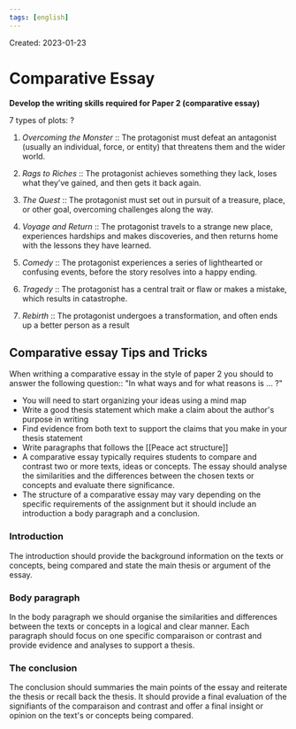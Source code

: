 ```yaml
---
tags: [english] 
---
```

Created: 2023-01-23

# Comparative Essay

**Develop the writing skills required for Paper 2 (comparative essay)**

7 types of plots:
?
1. *Overcoming the Monster* :: The protagonist must defeat an antagonist (usually an individual, force, or entity) that threatens them and the wider world. 
<!--SR:!2023-01-26,3,250-->
2. *Rags to Riches* :: The protagonist achieves something they lack, loses what they’ve gained, and then gets it back again. 
<!--SR:!2023-01-26,3,250-->
3. *The Quest* :: The protagonist must set out in pursuit of a treasure, place, or other goal, overcoming challenges along the way. 
<!--SR:!2023-01-26,3,250-->
4. *Voyage and Return* :: The protagonist travels to a strange new place, experiences hardships and makes discoveries, and then returns home with the lessons they have learned. 
<!--SR:!2023-01-26,3,250-->
5. *Comedy* :: The protagonist experiences a series of lighthearted or confusing events, before the story resolves into a happy ending. 
<!--SR:!2023-01-26,3,250-->
6. *Tragedy* :: The protagonist has a central trait or flaw or makes a mistake, which results in catastrophe. 
<!--SR:!2023-01-24,1,230-->
7. *Rebirth* :: The protagonist undergoes a transformation, and often ends up a better person as a result
<!--SR:!2023-01-26,3,250-->

## Comparative essay Tips and Tricks
When writhing a comparative essay in the style of paper 2 you should to answer the following question:: "In what ways and for what reasons is … ?"
<!--SR:!2023-01-24,1,230-->

- You will need to start organizing your ideas using a mind map
- Write a good thesis statement which make a claim about the author's purpose in writing
- Find evidence from both text to support the claims that you make in your thesis statement
- Write paragraphs that follows the [[Peace act structure]]
- A comparative essay typically requires students to compare and contrast two or more texts, ideas or concepts. The essay should analyse the similarities and the differences between the chosen texts or concepts and evaluate there significance. 
- The structure of a comparative essay may vary depending on the specific requirements of the assignment but it should include an introduction a body paragraph and a conclusion. 

### Introduction
The introduction should provide the background information on the texts or concepts, being compared and state the main thesis or argument of the essay.

### Body paragraph
In the body paragraph we should organise the similarities and differences between the texts or concepts in a logical and clear manner. Each paragraph should focus on one specific comparaison or contrast and provide evidence and analyses to support a thesis. 

### The conclusion
The conclusion should summaries the main points of the essay and reiterate the thesis or recall back the thesis. It should provide a final evaluation of the signifiants of the comparaison and contrast and offer a final insight or opinion on the text's or concepts being compared.